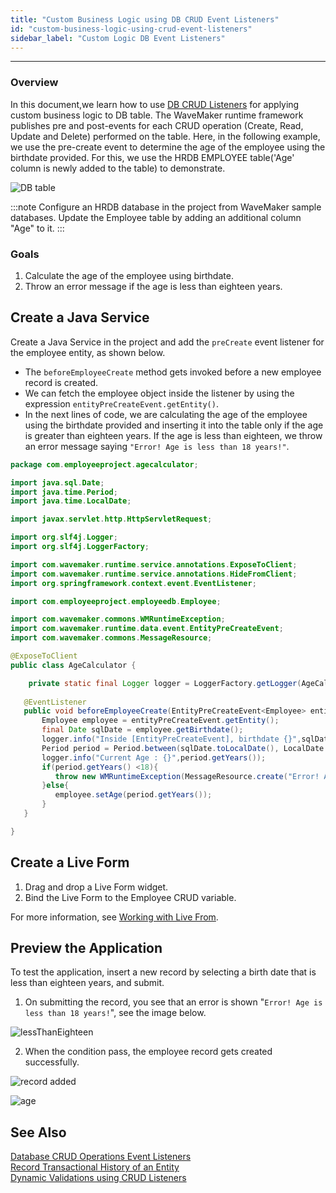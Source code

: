 ```yaml
---
title: "Custom Business Logic using DB CRUD Event Listeners"
id: "custom-business-logic-using-crud-event-listeners"
sidebar_label: "Custom Logic DB Event Listeners"
---
```

---

### Overview

In this document,we learn how to use [DB CRUD Listeners](/learn/app-development/services/database-crud-event-listeners) for applying custom business logic to DB table. The WaveMaker runtime framework publishes pre and post-events for each CRUD operation (Create, Read, Update and Delete) performed on the table. Here, in the following example, we use the pre-create event to determine the age of the employee using the birthdate provided. For this, we use the HRDB EMPLOYEE table('Age' column is newly added to the table) to demonstrate.

![DB table](/learn/assets/db-table.png)

:::note
Configure an HRDB database in the project from WaveMaker sample databases. Update the Employee table by adding an additional column "Age" to it.
:::

### Goals

1. Calculate the age of the employee using birthdate.
2. Throw an error message if the age is less than eighteen years.

## Create a Java Service

Create a Java Service in the project and add the `preCreate` event listener for the employee entity, as shown below. 

- The `beforeEmployeeCreate` method gets invoked before a new employee record is created. 
- We can fetch the employee object inside the listener by using the expression `entityPreCreateEvent.getEntity()`. 
- In the next lines of code, we are calculating the age of the employee using the birthdate provided and inserting it into the table only if the age is greater than eighteen years. If the age is less than eighteen, we throw an error message saying `"Error! Age is less than 18 years!"`.

```java
package com.employeeproject.agecalculator;

import java.sql.Date;
import java.time.Period;
import java.time.LocalDate;

import javax.servlet.http.HttpServletRequest;

import org.slf4j.Logger;
import org.slf4j.LoggerFactory;

import com.wavemaker.runtime.service.annotations.ExposeToClient;
import com.wavemaker.runtime.service.annotations.HideFromClient;
import org.springframework.context.event.EventListener;

import com.employeeproject.employeedb.Employee;

import com.wavemaker.commons.WMRuntimeException;
import com.wavemaker.runtime.data.event.EntityPreCreateEvent;
import com.wavemaker.commons.MessageResource;

@ExposeToClient
public class AgeCalculator {

    private static final Logger logger = LoggerFactory.getLogger(AgeCalculator.class);
   
   @EventListener
   public void beforeEmployeeCreate(EntityPreCreateEvent<Employee> entityPreCreateEvent){
       Employee employee = entityPreCreateEvent.getEntity();
       final Date sqlDate = employee.getBirthdate();
       logger.info("Inside [EntityPreCreateEvent], birthdate {}",sqlDate);
       Period period = Period.between(sqlDate.toLocalDate(), LocalDate.now());
       logger.info("Current Age : {}",period.getYears());
       if(period.getYears() <18){
          throw new WMRuntimeException(MessageResource.create("Error! Age is less than 18 years!"));
       }else{
          employee.setAge(period.getYears());
       }
   } 

}
```

## Create a Live Form

1. Drag and drop a Live Form widget.
2. Bind the Live Form to the Employee CRUD variable. 

For more information, see [Working with Live From](/learn/how-tos/using-live-form).

## Preview the Application

To test the application, insert a new record by selecting a birth date that is less than eighteen years, and submit. 

1. On submitting the record, you see that an error is shown "`Error! Age is less than 18 years!`", see the image below. 

![lessThanEighteen](/learn/assets/custom-crud-listeners-less-than-eighteen-two.png)

2. When the condition pass, the employee record gets created successfully.

![record added](/learn/assets/custom-crud-listeners-record-added-new.png)

![age](/learn/assets/custom-crud-listeners-age.png)

## See Also

[Database CRUD Operations Event Listeners](/learn/app-development/services/database-crud-event-listeners)  
[Record Transactional History of an Entity](/learn/how-tos/audit-history-using-crud-listeners)  
[Dynamic Validations using CRUD Listeners](/learn/how-tos/validations-using-crudListeners)   